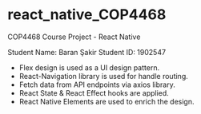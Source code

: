 # react_native_COP4468

COP4468 Course Project - React Native

Student Name: Baran Şakir
Student ID: 1902547

* Flex design is used as a UI design pattern.
* React-Navigation library is used for handle routing.
* Fetch data from API endpoints via axios library.
* React State & React Effect hooks are applied.
* React Native Elements are used to enrich the design.
